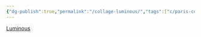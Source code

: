 ```yaml
---
{"dg-publish":true,"permalink":"/collage-luminous/","tags":["c/paris-collage","c/woman","c/red","c/flower","c/geometric","c/shattered","c/purple"],"created":"2024-01-01T16:53:13.107-05:00","updated":"2024-01-01T17:15:05.167-05:00"}
---
```



[Luminous](https://www.instagram.com/p/B0x5TR4hySk/)